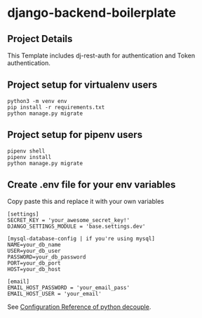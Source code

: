 # django-backend-boilerplate

## Project Details
This Template includes dj-rest-auth for authentication and Token authentication.


## Project setup for virtualenv users
```
python3 -m venv env
pip install -r requirements.txt
python manage.py migrate
```

## Project setup for pipenv users
```
pipenv shell
pipenv install
python manage.py migrate
```

## Create .env file for your env variables
Copy paste this and replace it with your own variables
```
[settings]
SECRET_KEY = 'your_awesome_secret_key!'
DJANGO_SETTINGS_MODULE = 'base.settings.dev'

[mysql-database-config | if you're using mysql] 
NAME=your_db_name
USER=your_db_user
PASSWORD=your_db_password
PORT=your_db_port
HOST=your_db_host

[email]
EMAIL_HOST_PASSWORD = 'your_email_pass'
EMAIL_HOST_USER = 'your_email'
```
See [Configuration Reference of python decouple](https://pypi.org/project/python-decouple/).



